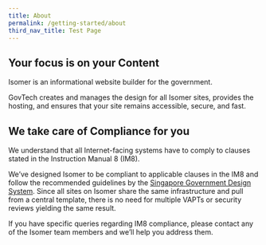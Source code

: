 ```yaml
---
title: About
permalink: /getting-started/about
third_nav_title: Test Page
---
```

## Your focus is on your Content

Isomer is an informational website builder for the government.

GovTech creates and manages the design for all Isomer sites, provides the hosting, and ensures that your site remains accessible, secure, and fast.

## We take care of Compliance for you

We understand that all Internet-facing systems have to comply to clauses stated in the Instruction Manual 8 (IM8).

We’ve designed Isomer to be compliant to applicable clauses in the IM8 and follow the recommended guidelines by the [Singapore Government Design System](https://www.designsystem.tech.gov.sg/). Since all sites on Isomer share the same infrastructure and pull from a central template, there is no need for multiple VAPTs or security reviews yielding the same result.

If you have specific queries regarding IM8 compliance, please contact any of the Isomer team members and we’ll help you address them.